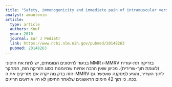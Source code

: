 ```yaml
---
title: "Safety, immunogenicity and immediate pain of intramuscular versus subcutaneous administration of a measles-mumps-rubella-varicella vaccine to children aged 11-21 months"
analyst: amantonio
article:
  type: article
  authors: Knuf
  year: 2010
  journal: Eur J Pediatr
  link: https://www.ncbi.nlm.nih.gov/pubmed/20148263
  pubmed: 20148263
---
```


בניגוד לחיסונים המומתים, יש לתת את חיסוני MMR ו-MMRV בזריקה תת-עורית (לעומת תוך-שרירית). מכיוון שאין הרבה אחיות שמיומנות בסוג הזריקה הזה, המחקר הזה בדק מה יקרה אם מזריקים את ה-MMRV לתוך השריר, והגיע למסקנה שאפשר גם ככה. כי תוך 42 הימים הראשונים שלאחר החיסון לא היו אירועים חריגים.
